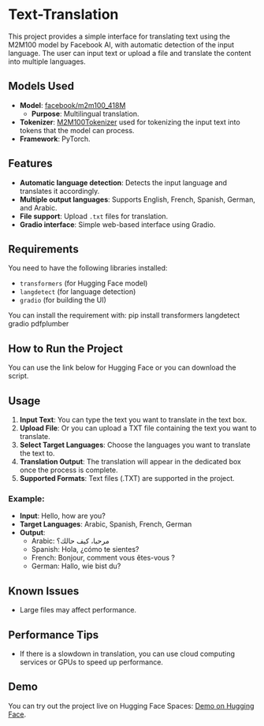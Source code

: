 # Text-Translation

This project provides a simple interface for translating text using the M2M100 model by Facebook AI, with automatic detection of the input language. The user can input text or upload a file and translate the content into multiple languages.

## Models Used
- **Model**: [facebook/m2m100_418M](https://huggingface.co/facebook/m2m100_418M)
  - **Purpose**: Multilingual translation.
- **Tokenizer**: [M2M100Tokenizer](https://huggingface.co/transformers/model_doc/m2m_100.html) used for tokenizing the input text into tokens that the model can process.
- **Framework**: PyTorch.

## Features
- **Automatic language detection**: Detects the input language and translates it accordingly.
- **Multiple output languages**: Supports English, French, Spanish, German, and Arabic.
- **File support**: Upload `.txt` files for translation.
- **Gradio interface**: Simple web-based interface using Gradio.

## Requirements
You need to have the following libraries installed:
- `transformers` (for Hugging Face model)
- `langdetect` (for language detection)
- `gradio` (for building the UI)

You can install the requirement with:
pip install transformers langdetect gradio pdfplumber


## How to Run the Project
You can use the link below for Hugging Face or you can download the script.

## Usage
1. **Input Text**: You can type the text you want to translate in the text box.
2. **Upload File**: Or you can upload a TXT file containing the text you want to translate.
3. **Select Target Languages**: Choose the languages you want to translate the text to.
4. **Translation Output**: The translation will appear in the dedicated box once the process is complete.
5. **Supported Formats**: Text files (.TXT) are supported in the project.

### Example:
- **Input**: Hello, how are you?
- **Target Languages**: Arabic, Spanish, French, German
- **Output**:
  - Arabic: مرحبا، كيف حالك؟
  - Spanish: Hola, ¿cómo te sientes?
  - French: Bonjour, comment vous êtes-vous ?
  - German: Hallo, wie bist du?

## Known Issues
- Large files may affect performance.

## Performance Tips
- If there is a slowdown in translation, you can use cloud computing services or GPUs to speed up performance.

## Demo
You can try out the project live on Hugging Face Spaces: [Demo on Hugging Face](#).

